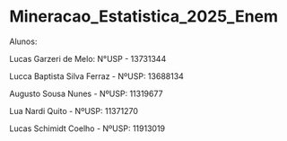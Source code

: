 # Mineracao_Estatistica_2025_Enem

Alunos:

Lucas Garzeri de Melo: N°USP - 13731344

Lucca Baptista Silva Ferraz - NºUSP: 13688134

Augusto Sousa Nunes - NºUSP: 11319677

Lua Nardi Quito - NºUSP: 11371270

Lucas Schimidt Coelho - NºUSP: 11913019



